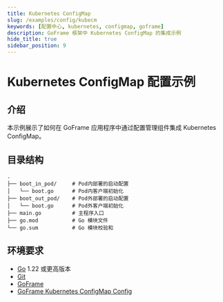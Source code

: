 ```yaml
---
title: Kubernetes ConfigMap
slug: /examples/config/kubecm
keywords: [配置中心, kubernetes, configmap, goframe]
description: GoFrame 框架中 Kubernetes ConfigMap 的集成示例
hide_title: true
sidebar_position: 9
---
```


# Kubernetes ConfigMap 配置示例

## 介绍

本示例展示了如何在 GoFrame 应用程序中通过配置管理组件集成 Kubernetes ConfigMap。


## 目录结构

```
.
├── boot_in_pod/     # Pod内部署的启动配置
│   └── boot.go      # Pod内客户端初始化
├── boot_out_pod/    # Pod外部署的启动配置
│   └── boot.go      # Pod外客户端初始化
├── main.go          # 主程序入口
├── go.mod           # Go 模块文件
└── go.sum           # Go 模块校验和
```


## 环境要求

- [Go](https://golang.org/dl/) 1.22 或更高版本
- [Git](https://git-scm.com/downloads)
- [GoFrame](https://goframe.org)
- [GoFrame Kubernetes ConfigMap Config](https://github.com/gogf/gf/tree/master/contrib/config/kubecm)




